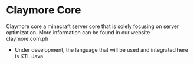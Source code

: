 # Claymore Core
Claymore core a minecraft server core that is solely focusing on server optimization. More information can be found in our website claymore.com.ph
- Under development, the language that will be used and integrated here is KTL Java
